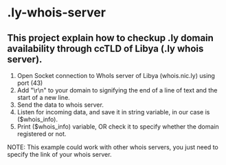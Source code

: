 # .ly-whois-server
This project explain how to checkup .ly domain availability through ccTLD of Libya (.ly whois server).
------------------
1. Open Socket connection to WhoIs server of Libya (whois.nic.ly) using port (43)
2. Add "\r\n" to your domain to signifying the end of a line of text and the start of a new line.
3. Send the data to whois server.
4. Listen for incoming data, and save it in string variable, in our case is ($whois_info).
5. Print ($whois_info) variable, OR check it to specify whether the domain registered or not.

NOTE: This example could work with other whois servers, you just need to specify the link of your whois server.
